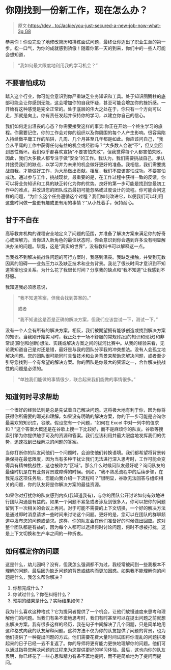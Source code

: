 # 你刚找到一份新工作，现在怎么办？

> 原文:[https://dev . to/Jackie/you-just-secured-a-new-job-now-what-3g G8](https://dev.to/jackie/you-just-secured-a-new-job-now-what-3gg8)

恭喜你！你没完没了地修改简历和排练面试问题，最终让你迈出了职业生涯的第一步。松一口气，为你的成就感到骄傲！随着你第一天的到来，你们中的一些人可能会想知道，

> “我如何最大限度地利用我的学习机会？”

## 不要害怕成功

踏入这个行业，你可能会意识到你严重缺乏业务知识和工具。处于知识图腾柱的底部可能会让你感到无能，这会增加你的自我怀疑，甚至可能会增加你的挫折感。一开始有这种感觉是完全正常的。处于底层的伟大之处在于，你只有一个方向可以走，那就是向上。你有责任发起并保持你的学习，以建立你自己的信心。

我们如何走出沮丧的心态？你需要接受这样的事实:你正在开始一个终生学习的旅程。你需要记住，你的工作会对你的组织以及你周围的每个人产生影响。很容易陷入持续做平庸工作的陷阱，几周、几个月甚至几年都是如此。你应该问自己，“我会从平庸的工作中获得任何有益的机会或经验吗？”大多数人会说“不”，但又会回到恶性循环。我们似乎都喜欢宣扬“不要害怕失败”，但我觉得每个人都害怕失败。因此，我们大多数人都专注于做“安全”的工作。我认为，我们需要挑战自己，承认并接受我们的缺点，以学习并为未来的机会做好更好的准备。我相信，我们需要挑战自我，才能做好工作，为大局做出贡献。相反，我们不应该害怕成功。不要害怕成功。通过参与工作，挑战现状，最重要的是，在工作过程中获得一致的反馈，你可以将业务知识和工具的缺乏转化为你的优势。良好的第一步可能是找到您最初工作中的难点，并改进您的团队成员最初可能忽略或过度设计的流程。你可能会问这样的问题，“为什么这个任务遵循这个过程？我们如何改进它，以便我们可以利用这些时间做一些更有趣或更有用的事情？”从小处着手，保持耐心。

## 甘于不自在

高等教育机构的课程安全地定义了问题的范围，并准备了解决方案来满足你的好奇心或理解力。当你进入新角色的最佳状态时，你会意识到你会遇到许多没有明显解决办法的问题。毕竟，这是“真实的世界”，没有教科书可以解释这一点。

当我找不到解决挑战性问题的可行方案时，我感到沮丧。我缺乏接触，并受到无数因素的阻碍——业务压力以及缺乏技术和业务背景。我花了很长时间才意识到不知道答案也没关系。为什么花了我很长时间？分享我的缺点和“我不知道”让我感到不舒服。

我知道我必须愿意说，

> “我不知道答案，但我会找到答案的。”
> 
> 或者
> 
> “我不知道这是否是正确的解决方案，但我们应该尝试一下，测试一下。”

没有一个人会有所有的解决方案。相反，我们被期望拥有能够创造或找到解决方案的知识。当我刚开始实习时，我正处于一场不舒服的常规(假设的知识和现状)和非常规(原创和创新)想法、实践或解决方案之间的拔河比赛中。从我的经验来看，无论我知道自己是对还是错，最好是与我的团队分享我的冲突想法。没有人会孤立地解决问题。您的团队很可能同时具备技术和业务背景来帮助您解决问题，或者至少引导您找到一个有希望的解决方案。你的团队是你最大的资源之一，合作解决挑战性的问题是必须的。

> “单独我们能做的事情很少，联合起来我们能做的事情很多。”

## 知道何时寻求帮助

一个很好的经验法则是总是先试着自己解决问题。这将极大地有利于你，因为你将获得你所需要的曝光和理解。如果没有明确的解决方案，你的下一步可能是咨询你最喜欢的知识库，谷歌。假设您有一个问题，“如何在 Excel 中对一列中的值求和？”这个答案大概还是在谷歌上搜一下比较好，而不是麻烦你的队友。谷歌等搜索引擎为你提供触手可及的资源和答案。我们应该利用并最大限度地发挥我们的优势，迅速找到已经解决的问题的答案。

当你打断你的队友问他们一个问题时，会迫使他们转换语境。我们都希望将背景转换保持在最低限度，因为当有多种干扰让我们无法进行深入思考时，工作可能会变得具有精神挑战性，这也被称为“区域”。那么什么时候问队友最好呢？询问队友的最佳时机是在有业务背景或障碍的时候。例如，“我不熟悉流程中的后续步骤，在我完成这项任务后，您能向我介绍一下流程吗？”很明显，谷歌无法回答与组织相关的问题，你的队友将是你解决方案的最佳资源。

如果你对打扰你的队友感到内疚(我知道我有)，与你的团队公开讨论如何有效地进行团队沟通是有益的。如果一个问题不紧急或者涉及到很多人，你可以把你的问题留到下一次相关的会议上再问。对于可能不需要的上下文切换，一个好的解决方法是通过即时消息请求一些时间来讨论这个问题。更好的是，您可以在团队的群聊频道中发布您的问题或请求。这样，你的队友会在他们准备好的时候做出回应。这对整个团队都是有益的，因为每个人都可以选择何时讨论问题，何时不想被打扰，这是上下文切换和生产率之间的一种折衷。

## 如何框定你的问题

这是什么，幼儿园吗？没有，但我怎么强调都不为过，我经常被问到一些我根本不理解的问题，最后因为缺乏问题的背景或结构而更加困惑。如果我不能理解你的问题是什么，我怎么帮你解决？

1.  你想完成什么？
2.  你试过什么？你在纠结什么？
3.  预期的结果是什么？实际结果如何？

我为什么喜欢这种格式？它为提问者提供了一个机会，让他们放慢速度来思考和理解他们的问题。当我们有条不紊地思考时，我们有时甚至可以在提出问题之前就想出解决方案。我有很多这样的经历，我在句子中间解决了几个问题，只是简单地用这种格式向我的队友解释问题。这种方法不仅为你的队友提供了问题的背景，也为他们提供了一种提出问题的方式。他们需要花费大量时间试图将你混乱的问题拼凑起来的日子已经一去不复返了。你的导师将更有能力更快地理解你的问题。他们可以通过指导您解决问题的过程来为您提供更好的学习体验。最后，这也向你的队友表明，你已经花了一些心思和精力有条不紊地提问，而不是简单地为了提问而提问。
